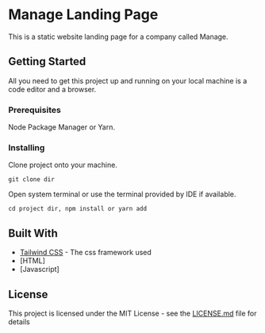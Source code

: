 # Manage Landing Page 

This is a static website landing page for a company called Manage.  

## Getting Started

All you need to get this project up and running on your local machine is a code editor and a browser.

### Prerequisites

Node Package Manager or Yarn. 

### Installing

Clone project onto your machine.

```
git clone dir
```

Open system terminal or use the terminal provided by IDE if available. 

```
cd project dir, npm install or yarn add
```
## Built With

* [Tailwind CSS](https://tailwindcss.com/) - The css framework used
* [HTML]
* [Javascript]

## License

This project is licensed under the MIT License - see the [LICENSE.md](LICENSE.md) file for details

